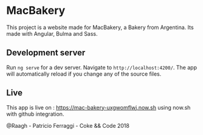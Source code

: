# MacBakery

This project is a website made for MacBakery, a Bakery from Argentina. Its made with Angular, Bulma and Sass.

## Development server

Run `ng serve` for a dev server. Navigate to `http://localhost:4200/`. The app will automatically reload if you change any of the source files.

## Live

This app is live on : https://mac-bakery-uxgwomflwj.now.sh using now.sh with github integration.


@Raagh - Patricio Ferraggi - Coke && Code 2018
